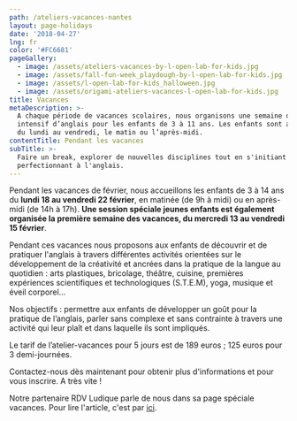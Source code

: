 ```yaml
---
path: /ateliers-vacances-nantes
layout: page-holidays
date: '2018-04-27'
lng: fr
color: '#FC6681'
pageGallery:
  - image: /assets/ateliers-vacances-by-l-open-lab-for-kids.jpg
  - image: /assets/fall-fun-week_playdough-by-l-open-lab-for-kids.jpg
  - image: /assets/l-open-lab-for-kids_halloween.jpg
  - image: /assets/origami-ateliers-vacances-l-open-lab-for-kids.jpg
title: Vacances
metaDescription: >-
  A chaque période de vacances scolaires, nous organisons une semaine de stage
  intensif d’anglais pour les enfants de 3 à 11 ans. Les enfants sont accueillis
  du lundi au vendredi, le matin ou l’après-midi.
contentTitle: Pendant les vacances
subTitle: >-
  Faire un break, explorer de nouvelles disciplines tout en s'initiant ou se
  perfectionnant à l'anglais.
---
```

Pendant les vacances de février, nous accueillons les enfants de 3 à 14 ans du **lundi 18 au vendredi 22 février**, en matinée (de 9h à midi) ou en après-midi (de 14h à 17h). **Une session spéciale jeunes enfants est également organisée la première semaine des vacances, du mercredi 13 au vendredi 15 février**. 

Pendant ces vacances nous proposons aux enfants de découvrir et de pratiquer l'anglais à travers différentes activités orientées sur le développement de la créativité et ancrées dans la pratique de la langue au quotidien : arts plastiques, bricolage, théâtre, cuisine, premières expériences scientifiques et technologiques (S.T.E.M), yoga, musique et éveil corporel...

Nos objectifs : permettre aux enfants de développer un goût pour la pratique de l’anglais, parler sans complexe et sans contrainte à travers une activité qui leur plaît et dans laquelle ils sont impliqués.

Le tarif de l’atelier-vacances pour 5 jours est de 189 euros ; 125 euros pour 3 demi-journées. 

Contactez-nous dès maintenant pour obtenir plus d'informations et pour vous inscrire. A très vite !

Notre partenaire RDV Ludique parle de nous dans sa page spéciale vacances. Pour lire l'article, c'est par [ici](http://rdvludique.fr/events/stage-anglais-enfant/).
